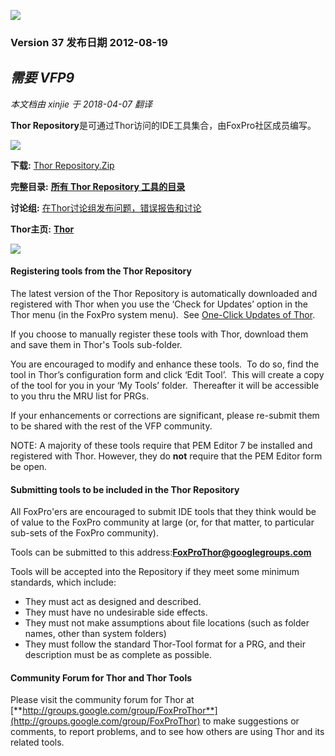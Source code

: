 ﻿![](Images\Thor_Repository_image_2.png)

### Version 37 发布日期 2012-08-19   
***需要 VFP9***
---
_本文档由 xinjie 于 2018-04-07 翻译_

**Thor Repository**是可通过Thor访问的IDE工具集合，由FoxPro社区成员编写。

![](Images/Thor_greenline.png)

**下载:** [Thor Repository.Zip](http://vfpxrepository.com/dl/thorupdate/Tools/Thor_Repository/Thor_Repository.zip)

**完整目录:** **[所有 Thor Repository 工具的目录](https://github.com/VFPX/ThorRepository/blob/master/documents/ThorRepositoryCatalog.md)**

**讨论组:** [在Thor讨论组发布问题，错误报告和讨论](http://groups.google.com/group/FoxProThor)

**Thor主页:** [**Thor**](https://github.com/VFPX/Thor)

![](Images/Thor_greenline.png)

#### Registering tools from the Thor Repository

The latest version of the Thor Repository is automatically downloaded and registered with Thor when you use the ‘Check for Updates’ option in the Thor menu (in the FoxPro system menu).  See [One-Click Updates of Thor](Thor_one-click_update.md).

If you choose to manually register these tools with Thor, download them and save them in Thor's Tools sub-folder.

You are encouraged to modify and enhance these tools.  To do so, find the tool in Thor’s configuration form and click ‘Edit Tool’.  This will create a copy of the tool for you in your ‘My Tools’ folder.  Thereafter it will be accessible to you thru the MRU list for PRGs.

If your enhancements or corrections are significant, please re-submit them to be shared with the rest of the VFP community.

NOTE: A majority of these tools require that PEM Editor 7 be installed and registered with Thor. However, they do **not** require that the PEM Editor form be open.

#### Submitting tools to be included in the Thor Repository

All FoxPro'ers are encouraged to submit IDE tools that they think would be of value to the FoxPro community at large (or, for that matter, to particular sub-sets of the FoxPro community).  

Tools can be submitted to this address:[**FoxProThor@googlegroups.com**](mailto:FoxProThor@googlegroups.com)  

Tools will be accepted into the Repository if they meet some minimum standards, which include:

*   They must act as designed and described.
*   They must have no undesirable side effects.
*   They must not make assumptions about file locations (such as folder names, other than system folders)
*   They must follow the standard Thor-Tool format for a PRG, and their description must be as complete as possible.

#### Community Forum for Thor and Thor Tools

Please visit the community forum for Thor at [**http://groups.google.com/group/FoxProThor**](http://groups.google.com/group/FoxProThor) to make suggestions or comments, to report problems, and to see how others are using Thor and its related tools.
